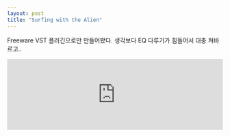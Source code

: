```yaml
---
layout: post
title: "Surfing with the Alien"
---
```


Freeware VST 플러긴으로만 만들어봤다.
생각보다 EQ 다루기가 힘들어서 대충 쳐바르고..

<iframe width="100%" height="166" scrolling="no" frameborder="no" src="https://w.soundcloud.com/player/?url=https%3A//api.soundcloud.com/tracks/146820740&amp;color=ff5500&amp;auto_play=false&amp;hide_related=false&amp;show_artwork=true"></iframe>










